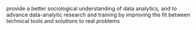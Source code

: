 provide a better sociological understanding of data analytics, and to advance data-analytic research and training by improving the fit between technical tools and solutions to real problems
